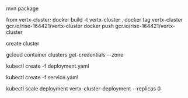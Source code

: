 mvn package

from vertx-cluster: docker build -t vertx-cluster .
docker tag vertx-cluster gcr.io/rise-164421/vertx-cluster
docker push gcr.io/rise-164421/vertx-cluster

create cluster

gcloud container clusters get-credentials <cluster-name>  --zone <cluster-zone>

kubectl create -f deployment.yaml

kubectl create -f service.yaml

kubectl scale deployment vertx-cluster-deployment --replicas 0


